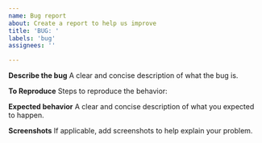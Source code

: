 ```yaml
---
name: Bug report
about: Create a report to help us improve
title: 'BUG: '
labels: 'bug'
assignees: ''

---
```


**Describe the bug**
A clear and concise description of what the bug is.

**To Reproduce**
Steps to reproduce the behavior:


**Expected behavior**
A clear and concise description of what you expected to happen.

**Screenshots**
If applicable, add screenshots to help explain your problem.
